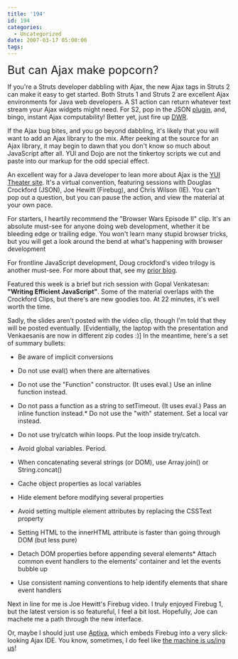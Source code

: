 ```yaml
---
title: '194'
id: 194
categories:
  - Uncategorized
date: 2007-03-17 05:00:00
tags:
---
```


<span style="font-size:180%;">But can Ajax make popcorn?</span>

If you're a Struts developer dabbling with Ajax, the new Ajax tags in Struts 2 can make it easy to get started. Both Struts 1 and Struts 2 are excellent Ajax environments for Java web developers. A S1 action can return whatever text stream your Ajax widgets might need. For S2, pop in the JSON [plugin](http://cwiki.apache.org/S2PLUGINS/home.html), and, bingo, instant Ajax computability! Better yet, just fire up [DWR](http://getahead.org/dwr/). 

If the Ajax bug bites, and you go beyond dabbling, it's likely that you will want to add an Ajax library to the mix. After peeking at the source for an Ajax library, it may begin to dawn that you don't know so much about JavaScript after all. YUI and Dojo are not the tinkertoy scripts we cut and paste into our markup for the odd special effect. 

An excellent way for a Java developer to lean more about Ajax is the [YUI Theater site](http://developer.yahoo.com/yui/theater/). It's a virtual convention, featuring sessions with Douglas Crockford (JSON), Joe Hewitt (Firebug), and Chris Wilson (IE). You can't pop out a question, but you can pause the action, and view the material at your own pace.

For starters, I heartily recommend the "Browser Wars Episode II" clip. It's an absolute must-see for anyone doing web development, whether it be bleeding edge or trailing edge. You won't learn many stupid browser tricks, but you will get a look around the bend at what's happening with browser development

For frontline JavaScript development, Doug crockford's video trilogy is another must-see. For more about that, see my [prior blog](http://jroller.com/page/TedHusted?entry=crockford_clips).

Featured this week is a brief but rich session with Gopal Venkatesan: **"Writing Efficient JavaScript"**. Some of the material overlaps with the Crockford Clips, but there's are new goodies too. At 22 minutes, it's well worth the time. 

Sadly, the slides aren't posted with the video clip, though I'm told that they will be posted eventually. [Evidentially, the laptop with the presentation and Venkaesanis are now in different zip codes :)] In the meantime, here's a set of summary bullets:

*   Be aware of implicit conversions
*   Do not use eval() when there are alternatives

*   Do not use the "Function" constructor. (It uses eval.) Use an inline function instead.
*   Do not pass a function as a string to setTimeout. (It uses eval.) Pass an inline function instead.*   Do not use the "with" statement. Set a local var instead.
*   Do not use try/catch wihin loops. Put the loop inside try/catch.
*   Avoid global variables. Period.
*   When concatenating several strings (or DOM), use Array.join() or String.concat()

*   Cache object properties as local variables
*   Hide element before modifying several properties
*   Avoid setting multiple element attributes by replacing the CSSText property
*   Setting HTML to the innerHTML attribute is faster than going through DOM (but less pure)
*   Detach DOM properties before appending several elements*   Attach common event handlers to the elements' container and let the events bubble up
*   Use consistent naming conventions to help identify elements that share event handlers

Next in line for me is Joe Hewitt's Firebug video. I truly enjoyed Firebug 1, but the latest version is so featureful, I feel a bit lost. Hopefully, Joe can machete me a path through the new interface. 

Or, maybe I should just use [Aptiva](http://www.aptana.com/), which embeds Firebug into a very slick-looking Ajax IDE. 
You know, sometimes, I do feel like [the machine is us/ing us](http://www.youtube.com/watch?v=NLlGopyXT_g)!